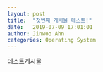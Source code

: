 ```yaml
---
layout: post
title:  "첫번째 게시물 테스트!"
date:   2019-07-09 17:01:01
author: Jinwoo Ahn
categories: Operating System
---
```


테스트게시물
